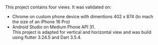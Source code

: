 This project contains four views.
It was validated on:
- Chrome on custom phone device with dimentions 402 x 874 (to mach the size of an iPhone 16 Pro)
- Android Studio on Medium Phone API 31.\
This project is adapted for vertical and horizontal view and was build using flutter 3.24.5 and Dart 3.5.4.
